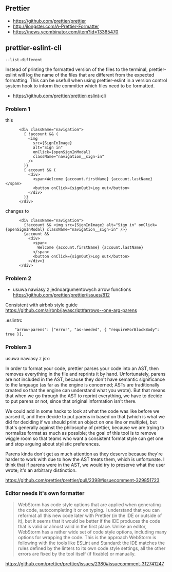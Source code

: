 ## Prettier

- https://github.com/prettier/prettier
- http://jlongster.com/A-Prettier-Formatter
- https://news.ycombinator.com/item?id=13365470

## prettier-eslint-cli

`--list-different`

Instead of printing the formatted version of the files to the terminal, prettier-eslint will log the name of the files that are different from the expected formatting. This can be usefull when using prettier-eslint in a version control system hook to inform the committer which files need to be formatted.

- https://github.com/prettier/prettier-eslint-cli

### Problem 1

this

```
      <div className="navigation">
        { !account && (
          <img
            src={SignInImage}
            alt="Sign in"
            onClick={openSignInModal}
            className="navigation__sign-in"
          />
        )}
        { account && (
          <div>
            <span>Welcome {account.firstName} {account.lastName}</span>
            <button onClick={signOut}>Log out</button>
          </div>
        )}
      </div>
```

changes to

```
      <div className="navigation">
        {!account && <img src={SignInImage} alt="Sign in" onClick={openSignInModal} className="navigation__sign-in" />}
        {account &&
          <div>
            <span>
              Welcome {account.firstName} {account.lastName}
            </span>
            <button onClick={signOut}>Log out</button>
          </div>}
      </div>
```

### Problem 2

- usuwa nawiasy z jednoargumentowych arrow functions https://github.com/prettier/prettier/issues/812

Consistent with airbnb style guide https://github.com/airbnb/javascript#arrows--one-arg-parens

.eslintrc

`    "arrow-parens": ["error", "as-needed", { "requireForBlockBody": true }],`

### Problem 3

usuwa nawiasy z jsx:

In order to format your code, prettier parses your code into an AST, then removes everything in the file and reprints it by hand. Unfortunately, parens are not included in the AST, because they don't have semantic significance to the language (as far as the engine is concerned; ASTs are traditionally created so that the engine can understand what you wrote). But that means that when we go through the AST to reprint everything, we have to decide to put parens or not, since that original information isn't there.

We could add in some hacks to look at what the code was like before we parsed it, and then decide to put parens in based on that (which is what we did for deciding if we should print an object on one line or multiple), but that's generally against the philosophy of prettier, because we are trying to normalize format as much as possible; the goal of this tool is to remove wiggle room so that teams who want a consistent format style can get one and stop arguing about stylistic preferences.

Parens kinda don't get as much attention as they deserve because they're harder to work with due to how the AST treats them, which is unfortunate. I think that if parens were in the AST, we would try to preserve what the user wrote; it's an arbitrary distinction.

https://github.com/prettier/prettier/pull/2398#issuecomment-329851723

### Editor needs it's own formatter

>WebStorm has code style options that are applied when generating the code, autocompleting it or on typing. I understand that you can reformat all this new code later with Prettier (in the IDE or outside of it), but it seems that it would be better if the IDE produces the code that is valid or almost valid in the first place. Unlike an editor, WebStorm has a rather wide set of code style options, including many options for wrapping the code.
This is the approach WebStorm is following with the tools like ESLint and Standard: the IDE matches the rules defined by the linters to its own code style settings, all the other errors are fixed by the tool itself (if fixable) or manually.

https://github.com/prettier/prettier/issues/2380#issuecomment-312741247
